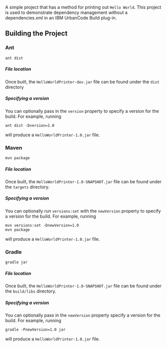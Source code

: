 A simple project that has a method for printing out `Hello World`. This project is used to demonstrate dependency management without a dependencies.xml in an IBM UrbanCode Build plug-in.

## Building the Project
### Ant
```
ant dist
```

##### File location
Once built, the `HelloWorldPrinter-dev.jar` file can be found under the `dist` directory

##### Specifying a version
You can optionally pass in the `version` property to specify a version for the build. For example, running
```
ant dist -Dversion=1.0
```
will produce a `HelloWorldPrinter-1.0.jar` file.

### Maven
```
mvn package
```

##### File location
Once built, the `HelloWorldPrinter-1.0-SNAPSHOT.jar` file can be found under the `targets` directory.

##### Specifying a version
You can optionally run `versions:set` with the `newVersion` property to specify a version for the build. For example, running
```
mvn versions:set -DnewVersion=1.0
mvn package
```
will produce a `HelloWorldPrinter-1.0.jar` file.

### Gradle
```
gradle jar
```

##### File location
Once built, the `HelloWorldPrinter-1.0-SNAPSHOT.jar` file can be found under the `build/libs` directory.

##### Specifying a version
You can optionally pass in the `newVersion` property specify a version for the build. For example, running
```
gradle -PnewVersion=1.0 jar
```
will produce a `HelloWorldPrinter-1.0.jar` file.

